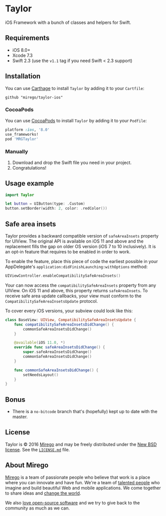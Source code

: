 # Taylor

iOS Framework with a bunch of classes and helpers for Swift.

## Requirements

- iOS 8.0+
- Xcode 7.3
- Swift 2.3 (use the `v1.1` tag if you need Swift < 2.3 support)

## Installation

You can use [Carthage](github.com/carthage/carthage) to install `Taylor` by adding it to your `Cartfile`:

```
github "mirego/taylor-ios"
```

### CocoaPods
You can use [CocoaPods](http://cocoapods.org/) to install `Taylor` by adding it to your `Podfile`:

```ruby
platform :ios, '8.0'
use_frameworks!
pod 'MRGTaylor'
```

### Manually

1. Download and drop the Swift file you need in your project.  
2. Congratulations!

## Usage example

```swift
import Taylor

let button = UIButton(type: .Custom)
button.setBorder(width: 2, color: .redColor())
```

## Safe area insets

Taylor provides a backward compatible version of `safeAreaInsets` property for UIView. The original API is available on iOS 11 and above and the replacement fills the gap on older OS version (iOS 7 to 10 inclusively). It is an opt-in feature that requires to be enabled in order to work.

To enable the feature, place this piece of code the earliest possible in your AppDelegate's `application:didFinishLaunching:withOptions` method:
```swift
UIViewController.enableCompatibilitySafeAreaInsets()
```

Your can now access the `compatibilitySafeAreaInsets` property from any UIView. On iOS 11 and above, this property returns `safeAreaInsets`. To receive safe area update callbacks, your view must conform to the `CompatibilitySafeAreaInsetsUpdate` protocol.

To cover every iOS versions, your subview could look like this:
```swift
class BaseView: UIView, CompatibilitySafeAreaInsetsUpdate {
    func compatibilitySafeAreaInsetsDidChange() {
        commonSafeAreaInsetsDidChange()
    }

    @available(iOS 11.0, *)
    override func safeAreaInsetsDidChange() {
        super.safeAreaInsetsDidChange()
        commonSafeAreaInsetsDidChange()
    }

    func commonSafeAreaInsetsDidChange() {
        setNeedsLayout()
    }
}
```

## Bonus

* There is a `no-bitcode` branch that's (hopefully) kept up to date with the master.

## License

Taylor is © 2016 [Mirego](http://www.mirego.com) and may be freely
distributed under the [New BSD license](http://opensource.org/licenses/BSD-3-Clause).
See the [`LICENSE.md`](https://github.com/mirego/taylor-ios/blob/master/LICENSE.md) file.

## About Mirego

[Mirego](http://mirego.com) is a team of passionate people who believe that work is a place where you can innovate and have fun. We're a team of [talented people](http://life.mirego.com) who imagine and build beautiful Web and mobile applications. We come together to share ideas and [change the world](http://mirego.org).

We also [love open-source software](http://open.mirego.com) and we try to give back to the community as much as we can.
